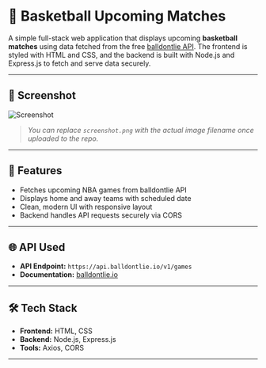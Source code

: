 # 🏀 Basketball Upcoming Matches

A simple full-stack web application that displays upcoming **basketball matches** using data fetched from the free [balldontlie API](https://www.balldontlie.io/). The frontend is styled with HTML and CSS, and the backend is built with Node.js and Express.js to fetch and serve data securely.

---

## 📸 Screenshot

![Screenshot](BasketballWebsiteScreenshot.png)  
> *You can replace `screenshot.png` with the actual image filename once uploaded to the repo.*

---

## 🚀 Features

- Fetches upcoming NBA games from balldontlie API
- Displays home and away teams with scheduled date
- Clean, modern UI with responsive layout
- Backend handles API requests securely via CORS

---

## 🌐 API Used

- **API Endpoint:** `https://api.balldontlie.io/v1/games`
- **Documentation:** [balldontlie.io](https://www.balldontlie.io/#get-all-games)

---

## 🛠️ Tech Stack

- **Frontend:** HTML, CSS
- **Backend:** Node.js, Express.js
- **Tools:** Axios, CORS

---

